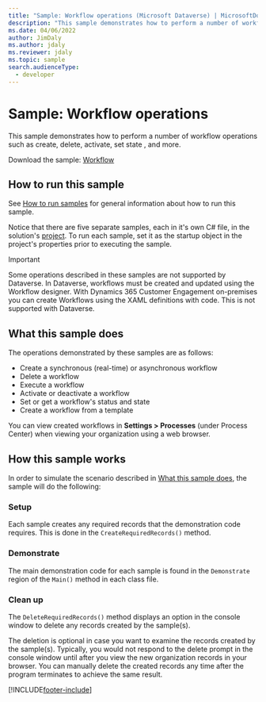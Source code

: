 ```yaml
---
title: "Sample: Workflow operations (Microsoft Dataverse) | MicrosoftDocs"
description: "This sample demonstrates how to perform a number of workflow operations such as create, delete, activate, set state , and more."
ms.date: 04/06/2022
author: JimDaly
ms.author: jdaly
ms.reviewer: jdaly
ms.topic: sample
search.audienceType:
  - developer
---
```


# Sample: Workflow operations

This sample demonstrates how to perform a number of workflow operations such as create, delete, activate, set state , and more.

Download the sample: [Workflow](https://github.com/microsoft/PowerApps-Samples/tree/master/dataverse/orgsvc/C%23/Workflow)

## How to run this sample

See [How to run samples](https://github.com/microsoft/PowerApps-Samples/blob/master/dataverse/README.md) for general information about how to run this sample.

Notice that there are five separate samples, each in it's own C# file, in the solution's [project](https://github.com/microsoft/PowerApps-Samples/tree/master/dataverse/orgsvc/C%23/Workflow/Workflow). To run each sample, set it as the startup object in the project's properties prior to executing the sample.

> [!IMPORTANT]
> Some operations described in these samples are not supported by Dataverse. In Dataverse, workflows must be created and updated using the Workflow designer. With Dynamics 365 Customer Engagement on-premises you can create Workflows using the XAML definitions with code. This is not supported with Dataverse.

## What this sample does

The operations demonstrated by these samples are as follows:

- Create a synchronous (real-time) or asynchronous workflow
- Delete a workflow
- Execute a workflow
- Activate or deactivate a workflow
- Set or get a workflow's status and state
- Create a workflow from a template

You can view created workflows in **Settings > Processes** (under Process Center) when viewing your organization using a web browser.

## How this sample works

In order to simulate the scenario described in [What this sample does](#what-this-sample-does), the sample will do the following:

### Setup

Each sample creates any required records that the demonstration code requires. This is done in the `CreateRequiredRecords()` method.

### Demonstrate

The main demonstration code for each sample is found in the `Demonstrate` region of the `Main()` method in each class file.

### Clean up

The `DeleteRequiredRecords()` method displays an option in the console window to delete any records created by the sample(s).

The deletion is optional in case you want to examine the records created by the sample(s). Typically, you would not respond to the delete prompt in the console window until after you view the new organization records in your browser. You can manually delete the created records any time after the program terminates to achieve the same result.

[!INCLUDE[footer-include](../../../../includes/footer-banner.md)]
